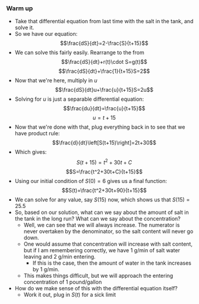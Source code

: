 ### Warm up
- Take that differential equation from last time with the salt in the tank, and solve it.
- So we have our equation: $$\frac{dS}{dt}=2-\frac{S}{t+15}$$
- We can solve this fairly easily. Rearrange to the from $$\frac{dS}{dt}+r(t)\cdot S=g(t)$$ $$\frac{dS}{dt}+\frac{1}{t+15}S=2$$
- Now that we're here, multiply in $u$ $$\frac{dS}{dt}u+\frac{u}{t+15}S=2u$$
- Solving for $u$ is just a separable differential equation: $$\frac{du}{dt}=\frac{u}{t+15}$$ $$u=t+15$$
- Now that we're done with that, plug everything back in to see  that we have product rule: $$\frac{d}{dt}\left[S(t+15)\right]=2t+30$$
- Which gives: $$S(t+15)=t^2+30t+C$$ $$S=\frac{t^2+30t+C}{t+15}$$
- Using our initial condition of $S(0)=6$ gives us a final function: $$S(t)=\frac{t^2+30t+90}{t+15}$$
- We can solve for any value, say $S(15)$ now, which shows us that $S(15)=25.5$
- So, based on our solution, what can we say about the amount of salt in the tank in the long run? What can we say about the concentration?
	- Well, we can see that we will always increase. The numerator is never overtaken by the denominator, so the salt content will never go down.
	- One would assume that concentration will increase with salt content, but if I am remembering correctly, we have 1 g/min of salt water leaving and 2 g/min entering. 
		- If this is the case, then the amount of water in the tank increases by 1 g/min.
	- This makes things difficult, but we will approach the entering concentration of 1 pound/gallon
- How do we make sense of this with the differential equation itself?
	- Work it out, plug in $S(t)$ for a sick limit
